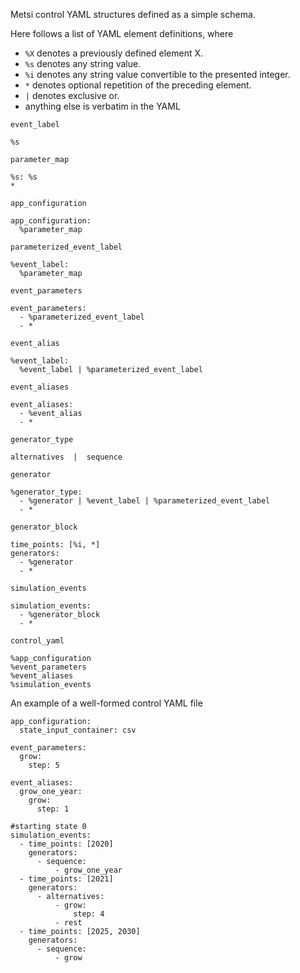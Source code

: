 Metsi control YAML structures defined as a simple schema.

Here follows a list of YAML element definitions, where

* `%X` denotes a previously defined element X.
* `%s` denotes any string value.
* `%i` denotes any string value convertible to the presented integer.
* `*` denotes optional repetition of the preceding element.
* `|` denotes exclusive or.
* anything else is verbatim in the YAML


`event_label`

    %s

`parameter_map`

    %s: %s
    *

`app_configuration`

    app_configuration:
      %parameter_map

`parameterized_event_label`

    %event_label:
      %parameter_map

`event_parameters`

    event_parameters:
      - %parameterized_event_label
      - *

`event_alias`

    %event_label:
      %event_label | %parameterized_event_label

`event_aliases`

    event_aliases:
      - %event_alias
      - *


`generator_type`

    alternatives  |  sequence

`generator`

    %generator_type:
      - %generator | %event_label | %parameterized_event_label
      - *

`generator_block`

    time_points: [%i, *]
    generators:
      - %generator
      - *

`simulation_events`

    simulation_events:
      - %generator_block
      - *

`control_yaml`

    %app_configuration
    %event_parameters
    %event_aliases
    %simulation_events
    

An example of a well-formed control YAML file

```
app_configuration:
  state_input_container: csv

event_parameters:
  grow:
    step: 5

event_aliases:
  grow_one_year:
    grow:
      step: 1

#starting state 0
simulation_events:
  - time_points: [2020]
    generators:
      - sequence:
          - grow_one_year
  - time_points: [2021]
    generators:
      - alternatives:
          - grow:
              step: 4
          - rest
  - time_points: [2025, 2030]
    generators:
      - sequence:
          - grow
```